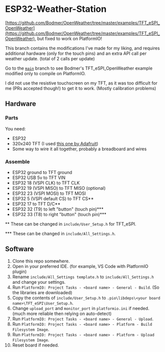 # ESP32-Weather-Station

[https://github.com/Bodmer/OpenWeather/tree/master/examples/TFT_eSPI_OpenWeather](https://github.com/Bodmer/OpenWeather/tree/master/examples/TFT_eSPI_OpenWeather), but fixed to work on PlatformIO!

This branch contains the modifications I've made for my liking, and requires additional hardware (only for the touch pins) and an extra API call per weather update. (total of 2 calls per update)

Go to the [`main`](https://github.com/UnsignedArduino/ESP32-Weather-Station/tree/main) branch to see Bodmer's TFT_eSPI_OpenWeather example modified only to compile on PlatformIO. 

I did not use the resistive touchscreen on my TFT, as it was too difficult for me (PRs accepted though!) to get it to work. (Mostly calibration problems)

## Hardware

### Parts
You need:
- ESP32
- 320x240 TFT (I used [this one by Adafruit](https://www.adafruit.com/product/1770))
- Some way to wire it all together, probably a breadboard and wires

### Assemble
- ESP32 ground to TFT ground
- ESP32 USB 5v to TFT VIN
- ESP32 18 (VSPI CLK) to TFT CLK
- ESP32 19 (VSPI MISO) to TFT MISO (optional)
- ESP32 23 (VSPI MOSI) to TFT MOSI
- ESP32 5 (VSPI default CS) to TFT CS**
- ESP32 17 to TFT D/C**
- ESP32 32 (T9) to left "button" (touch pin)***
- ESP32 33 (T8) to right "button" (touch pin)***

** These can be changed in `include/User_Setup.h` for TFT_eSPI.

*** These can be changed in `include/All_Settings.h`.

## Software
1. Clone this repo somewhere.
2. Open in your preferred IDE. (for example, VS Code with PlatformIO plugin)
3. Rename `include/All_Settings template.h` to `include/All_Settings.h` and change your settings.
4. Run `PlatformIO: Project Tasks - <board name> - General - Build`. (So the libraries are downloaded)
5. Copy the contents of `include/User_Setup.h` to `.pio\libdeps\<your board name>\TFT_eSPI\User_Setup.h`.
6. Change `upload_port` and `monitor_port` in `platformio.ini` if needed. (much more reliable then relying on auto-detect)
7. Run `PlatformIO: Project Tasks - <board name> - General - Upload`.
8. Run `PlatformIO: Project Tasks - <board name> - Platform - Build Filesystem Image`.
9. Run `PlatformIO: Project Tasks - <board name> - Platform - Upload Filesystem Image`.
10. Reset board if needed. 
